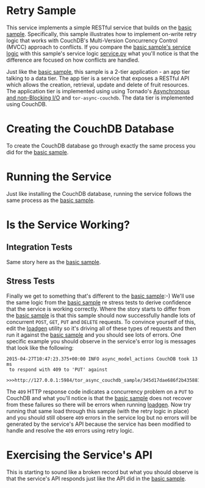 # Retry Sample
This service implements a simple RESTful service that
builds on the [basic sample](../basic).
Specifically, this sample illustrates how
to implement on-write retry logic that works with CouchDB's
Multi-Version Concurrency Control (MVCC) approach to conflicts.
If you compare the [basic sample's service logic](../basic/service.py)
with this sample's service logic [service.py](service.py) what you'll
notice is that the difference are focused on how conflicts are handled.

Just like the [basic sample](../basic),
this sample is a 2-tier application - an app tier talking to a data tier.
The app tier is a service that exposes a RESTful API
which allows the creation, retrieval, update and delete of fruit resources.
The application tier is implemented using using
Tornado's [Asynchronous and non-Blocking I/O](http://tornado.readthedocs.org/en/latest/guide/async.html)
and ```tor-async-couchdb```.
The data tier is implemented using CouchDB.

# Creating the CouchDB Database

To create the CouchDB database go through exactly the same process
you did for the [basic sample](../basic).

# Running the Service

Just like installing the CouchDB database, running the service
follows the same process as the [basic sample](../basic).

# Is the Service Working?

## Integration Tests
Same story here as the [basic sample](../basic).

## Stress Tests

Finally we get to something that's different to the [basic sample](../basic):-)
We'll use the same logic from the [basic sample](../basic) re stress tests to
derive confidence that the service is working correctly. Where the story starts
to differ from the [basic sample](../basic) is that this sample should now
successfully handle lots of concurrent
```POST```, ```GET```, ```PUT``` and ```DELETE``` requests.
To convince yourself of this, edit the [loadgen](../loadgen) utility so it's
driving all of these types of requests and then run it against the
[basic sample](../basic) and you should see lots of errors. One specific
example you should observe in the service's error log is messages that look
like the following:

```
2015-04-27T10:47:23.375+00:00 INFO async_model_actions CouchDB took 13 ms
 to respond with 409 to 'PUT' against
 >>>http://127.0.0.1:5984/tor_async_couchdb_sample/345d17dae686f2b43588108519e8a7a4<<<
```

The ```409``` HTTP response code indicates a concurrency problem on a ```PUT```
to CouchDB and what you'll notice is that the [basic sample](../basic)
does not recover from these failures so there will be errors when running [loadgen](../loadgen).
Now try running that same load through this sample (with the retry
logic in place) and you should still obsere ```409``` errors in the
service log but no errors will be generated by the service's API because
the service has been modified to handle and resolve the ```409``` errors using
retry logic.  

# Exercising the Service's API
This is starting to sound like a broken record but what you should
observe is that the service's API responds just like the API did
in the [basic sample](../basic).
